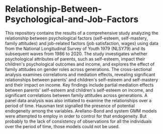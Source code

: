 # Relationship-Between-Psychological-and-Job-Factors
This repository contains the results of a comprehensive study analyzing the relationship between psychological factors (self-esteem, self-mastery, family attitudes) and job-related factors (job satisfaction, wages) using data from the National Longitudinal Survey of Youth 1979 (NLSY79) and its subsequent waves from 1986 to 2020. The study investigates whether psychological attributes of parents, such as self-esteem, impact their children's psychological outcomes and income, and explores the effect of family attitudes on gender roles across generations.
The cross-sectional analysis examines correlations and mediation effects, revealing significant relationships between parents' and children's self-esteem and self-mastery and their impact on income. Key findings include partial mediation effects between parents' self-esteem and children's self-esteem on income, and significant correlations between family attitudes across generations. 
A panel data analysis was also initiated to examine the relationships over a period of time. Hausman test signalled the presence of potential endogeneity among the variables. Arellano-Bond and system GMM models were attempted to employ in order to control for that endogeneity. But probably to the lack of consistency of observations for all the individuals over the period of time, those models could not be used.
